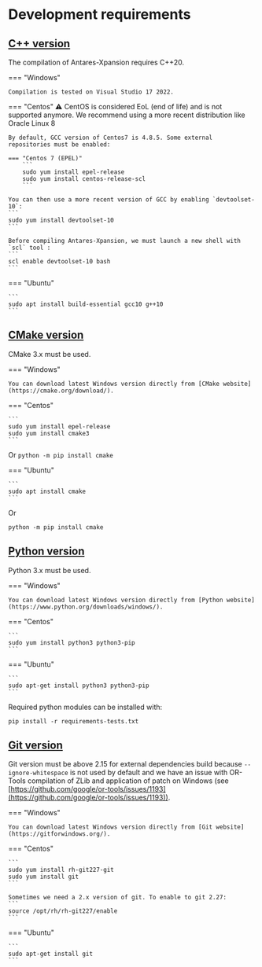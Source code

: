 # Development requirements

## [C++ version](#c++-version)
The compilation of Antares-Xpansion requires C++20.

=== "Windows"

    Compilation is tested on Visual Studio 17 2022.

=== "Centos" :warning: CentOS is considered EoL (end of life) and is not supported anymore. We recommend using a more recent distribution like Oracle Linux 8

    By default, GCC version of Centos7 is 4.8.5. Some external repositories must be enabled:

    === "Centos 7 (EPEL)"    
        ``` 
        sudo yum install epel-release
        sudo yum install centos-release-scl
        ```
    
    You can then use a more recent version of GCC by enabling `devtoolset-10`:
    ```
    sudo yum install devtoolset-10
    ```
    
    Before compiling Antares-Xpansion, we must launch a new shell with `scl` tool :
    ```
    scl enable devtoolset-10 bash
    ```
=== "Ubuntu"

    ```
    sudo apt install build-essential gcc10 g++10
    ```
## [CMake version](#cmake-version)
CMake 3.x must be used.

=== "Windows"

    You can download latest Windows version directly from [CMake website](https://cmake.org/download/).
=== "Centos"

    ```
    sudo yum install epel-release
    sudo yum install cmake3
    ```
Or
    ```
    python -m pip install cmake
    ```
    
=== "Ubuntu"

    ```
    sudo apt install cmake
    ```
Or
```
python -m pip install cmake
```

## [Python version](#python-version)
Python 3.x must be used.

=== "Windows"

    You can download latest Windows version directly from [Python website](https://www.python.org/downloads/windows/).
=== "Centos"

    ```
    sudo yum install python3 python3-pip
    ```
=== "Ubuntu"

    ```
    sudo apt-get install python3 python3-pip
    ```

Required python modules can be installed with:
```
pip install -r requirements-tests.txt
```

## [Git version](#git-version)
Git version must be above 2.15 for external dependencies build because `--ignore-whitespace` is not used by default and we have an issue with OR-Tools compilation of ZLib and application of patch on Windows (see [https://github.com/google/or-tools/issues/1193](https://github.com/google/or-tools/issues/1193)).

=== "Windows"

    You can download latest Windows version directly from [Git website](https://gitforwindows.org/).
=== "Centos"

    ```
    sudo yum install rh-git227-git
    sudo yum install git
    ```
    
    Sometimes we need a 2.x version of git. To enable to git 2.27:
    ```
    source /opt/rh/rh-git227/enable
    ```
    
=== "Ubuntu"

    ```
    sudo apt-get install git
    ```

